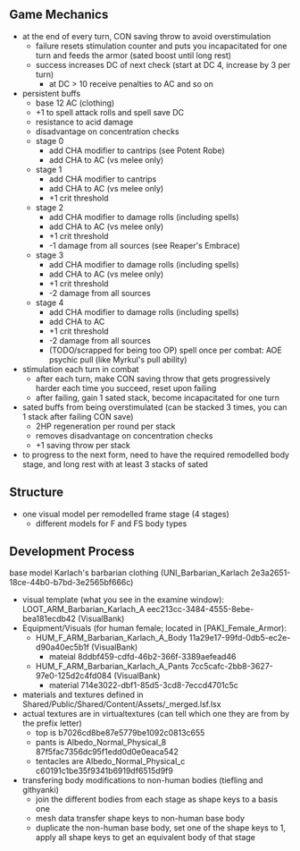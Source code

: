## Game Mechanics
- at the end of every turn, CON saving throw to avoid overstimulation
    - failure resets stimulation counter and puts you incapacitated for one turn and feeds the armor (sated boost until long rest)
    - success increases DC of next check (start at DC 4, increase by 3 per turn)
        - at DC > 10 receive penalties to AC and so on
- persistent buffs
    - base 12 AC (clothing)
    - +1 to spell attack rolls and spell save DC
    - resistance to acid damage
    - disadvantage on concentration checks
    - stage 0
        - add CHA modifier to cantrips (see Potent Robe)
        - add CHA to AC (vs melee only)
    - stage 1
        - add CHA modifier to cantrips
        - add CHA to AC (vs melee only)
        - +1 crit threshold
    - stage 2
        - add CHA modifier to damage rolls (including spells)
        - add CHA to AC (vs melee only)
        - +1 crit threshold
        - -1 damage from all sources (see Reaper's Embrace)
    - stage 3
        - add CHA modifier to damage rolls (including spells)
        - add CHA to AC (vs melee only)
        - +1 crit threshold
        - -2 damage from all sources
    - stage 4
        - add CHA modifier to damage rolls (including spells)
        - add CHA to AC
        - +1 crit threshold
        - -2 damage from all sources
        - (TODO/scrapped for being too OP) spell once per combat: AOE psychic pull (like Myrkul's pull ability)
- stimulation each turn in combat
    - after each turn, make CON saving throw that gets progressively harder each time you succeed, reset upon failing
    - after failing, gain 1 sated stack, become incapacitated for one turn
- sated buffs from being overstimulated (can be stacked 3 times, you can 1 stack after failing CON save)
    - 2HP regeneration per round per stack
    - removes disadvantage on concentration checks
    - +1 saving throw per stack
- to progress to the next form, need to have the required remodelled body stage, and long rest with at least 3 stacks of sated
        
## Structure
- one visual model per remodelled frame stage (4 stages)
    - different models for F and FS body types

## Development Process
base model Karlach's barbarian clothing (UNI_Barbarian_Karlach 2e3a2651-18ce-44b0-b7bd-3e2565bf666c)
- visual template (what you see in the examine window): LOOT_ARM_Barbarian_Karlach_A eec213cc-3484-4555-8ebe-bea181ecdb42 (VisualBank)
- Equipment/Visuals (for human female; located in [PAK]_Female_Armor): 
    - HUM_F_ARM_Barbarian_Karlach_A_Body 11a29e17-99fd-0db5-ec2e-d90a40ec5b1f (VisualBank)
        - mateial 8ddbf459-cdfd-46b2-366f-3389aefead46
    - HUM_F_ARM_Barbarian_Karlach_A_Pants 7cc5cafc-2bb8-3627-97e0-125d2c4fd084 (VisualBank)
        - material 714e3022-dbf1-85d5-3cd8-7eccd4701c5c
- materials and textures defined in Shared/Public/Shared/Content/Assets/_merged.lsf.lsx
- actual textures are in virtualtextures (can tell which one they are from by the prefix letter)
    - top is b7026cd8be87e5779be1092c0813c655
    - pants is Albedo_Normal_Physical_8 87f5fac7356dc95f1edd0d0e0eaca542 <attribute id="GTexFileName" type="FixedString" value="87f5fac7356dc95f1edd0d0e0eaca542" />
    - tentacles are Albedo_Normal_Physical_c c60191c1be35f9341b6919df6515d9f9 <attribute id="GTexFileName" type="FixedString" value="c60191c1be35f9341b6919df6515d9f9" />
- transfering body modifications to non-human bodies (tiefling and githyanki)
    - join the different bodies from each stage as shape keys to a basis one
    - mesh data transfer shape keys to non-human base body
    - duplicate the non-human base body, set one of the shape keys to 1, apply all shape keys to get an equivalent body of that stage